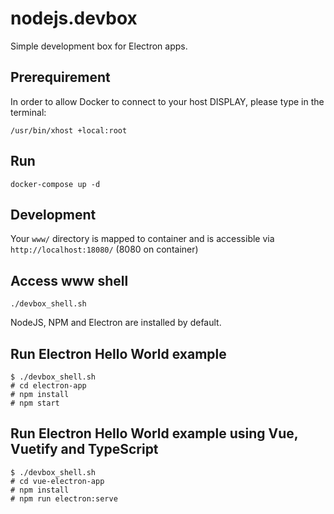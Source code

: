 # nodejs.devbox
Simple development box for Electron apps.

## Prerequirement
In order to allow Docker to connect to your host DISPLAY, please type in the terminal:
```
/usr/bin/xhost +local:root
```

## Run
```
docker-compose up -d
```

## Development
Your ```www/``` directory is mapped to container and is accessible via ```http://localhost:18080/``` (8080 on container)

## Access www shell
```
./devbox_shell.sh
```

NodeJS, NPM and Electron are installed by default.

## Run Electron Hello World example
```
$ ./devbox_shell.sh
# cd electron-app
# npm install
# npm start
```

## Run Electron Hello World example using Vue, Vuetify and TypeScript
```
$ ./devbox_shell.sh
# cd vue-electron-app
# npm install
# npm run electron:serve
```
